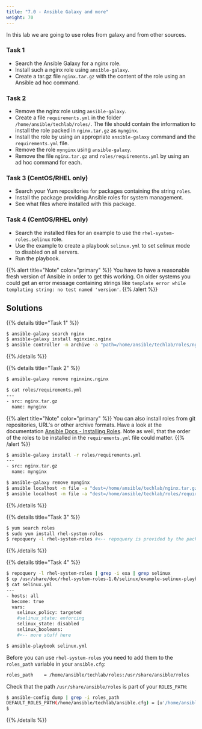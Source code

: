 ```yaml
---
title: "7.0 - Ansible Galaxy and more"
weight: 70
---
```


In this lab we are going to use roles from galaxy and from other sources.

### Task 1
- Search the Ansible Galaxy for a nginx role.
- Install such a nginx role using `ansible-galaxy`.
- Create a tar.gz file `nginx.tar.gz` with the content of the role using an Ansible ad hoc command.

### Task 2
- Remove the nginx role using `ansible-galaxy`.
- Create a file `requirements.yml` in the folder `/home/ansible/techlab/roles/`. The file should contain the information to install the role packed in `nginx.tar.gz` as `mynginx`.
- Install the role by using an appropriate `ansible-galaxy` command and the `requirements.yml` file.
- Remove the role `mynginx` using `ansible-galaxy`.
- Remove the file `nginx.tar.gz` and `roles/requirements.yml` by using an ad hoc command for each.

### Task 3 (CentOS/RHEL only)
- Search your Yum repositories for packages containing the string `roles`.
- Install the package providing Ansible roles for system management.
- See what files where installed with this package.

### Task 4 (CentOS/RHEL only)
- Search the installed files for an example to use the `rhel-system-roles.selinux` role.
- Use the example to create a playbook `selinux.yml` to set selinux mode to disabled on all servers.
- Run the playbook.

{{% alert title="Note" color="primary" %}}
You have to have a reasonable fresh version of Ansible in order to get this working. On older systems you could get an error message containing strings like `template error while templating string: no test named 'version'`.
{{% /alert %}}

## Solutions
{{% details title="Task 1" %}}
```bash
$ ansible-galaxy search nginx
$ ansible-galaxy install nginxinc.nginx
$ ansible controller -m archive -a "path=/home/ansible/techlab/roles/nginxinc.nginx dest=/home/ansible/techlab/nginx.tar.gz"
```
{{% /details %}}

{{% details title="Task 2" %}}
```bash
$ ansible-galaxy remove nginxinc.nginx

$ cat roles/requirements.yml
---
- src: nginx.tar.gz
  name: mynginx
```
{{% alert title="Note" color="primary" %}}
You can also install roles from git repositories, URL's or other archive formats. Have a look at the documentation [Ansible Docs - Installing Roles](https://docs.ansible.com/ansible/latest/galaxy/user_guide.html#installing-roles).
Note as well, that the order of the roles to be installed in the `requirements.yml` file could matter.
{{% /alert %}}

```bash
$ ansible-galaxy install -r roles/requirements.yml
---
- src: nginx.tar.gz
  name: mynginx

$ ansible-galaxy remove mynginx
$ ansible localhost -m file -a "dest=/home/ansible/techlab/nginx.tar.gz state=absent"
$ ansible localhost -m file -a "dest=/home/ansible/techlab/roles/requirements.yml state=absent"
```
{{% /details %}}

{{% details title="Task 3" %}}
```bash
$ yum search roles
$ sudo yum install rhel-system-roles
$ repoquery -l rhel-system-roles #<-- repoquery is provided by the package `yum-utils`
```
{{% /details %}}

{{% details title="Task 4" %}}
```bash
$ repoquery -l rhel-system-roles | grep -i exa | grep selinux
$ cp /usr/share/doc/rhel-system-roles-1.0/selinux/example-selinux-playbook.yml  selinux.yml
$ cat selinux.yml
---
- hosts: all
  become: true
  vars:
    selinux_policy: targeted
    #selinux_state: enforcing
    selinux_state: disabled
    selinux_booleans:
    #<-- more stuff here

$ ansible-playbook selinux.yml
```
Before you can use `rhel-system-roles` you need to add them to the `roles_path` variable in your `ansible.cfg`:
```bash
roles_path    = /home/ansible/techlab/roles:/usr/share/ansible/roles
```
Check that the path `/usr/share/ansible/roles` is part of your `ROLES_PATH`:
```bash
$ ansible-config dump | grep -i roles_path
DEFAULT_ROLES_PATH(/home/ansible/techlab/ansible.cfg) = [u'/home/ansible/techlab/roles', u'/usr/share/ansible/roles']
$
```
{{% /details %}}
